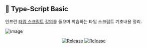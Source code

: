 ## 📑 Type-Script Basic

인프런 [타입 스크립트](https://www.inflearn.com/course/%ED%83%80%EC%9E%85%EC%8A%A4%ED%81%AC%EB%A6%BD%ED%8A%B8-%EC%9E%85%EB%AC%B8/dashboard) [강의]()를 들으며 학습하는 타입 스크립트 기초내용 정리.

![image](https://user-images.githubusercontent.com/92818747/229362632-809e1480-4190-448e-aa57-5a75daf30719.png)


<div align="center">

[![Release](https://img.shields.io/badge/-📝%20wiki%20-blue)]()
[![Release](https://img.shields.io/badge/-%F0%9F%93%9A%20typescript%20docs-brightgreen)](https://www.typescriptlang.org/docs/)
</div>


